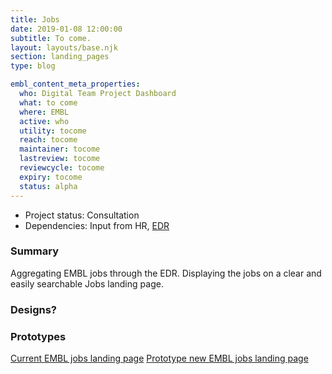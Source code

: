 ```yaml
---
title: Jobs
date: 2019-01-08 12:00:00
subtitle: To come.
layout: layouts/base.njk
section: landing_pages
type: blog

embl_content_meta_properties:
  who: Digital Team Project Dashboard
  what: to come
  where: EMBL
  active: who
  utility: tocome
  reach: tocome
  maintainer: tocome
  lastreview: tocome
  reviewcycle: tocome
  expiry: tocome
  status: alpha
---
```


- Project status: Consultation
- Dependencies: Input from HR, [EDR](edr.html)

### Summary

Aggregating EMBL jobs through the EDR. Displaying the jobs on a clear and easily searchable Jobs landing page.

### Designs?

### Prototypes

[Current EMBL jobs landing page](https://www.embl.de/jobs/)
[Prototype new EMBL jobs landing page](###)
